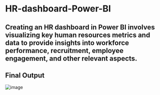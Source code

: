 # HR-dashboard-Power-BI
## Creating an HR dashboard in Power BI involves visualizing key human resources metrics and data to provide insights into workforce performance, recruitment, employee engagement, and other relevant aspects.

## Final Output 
![image](https://github.com/NishadiSS/HR-Data-Analysis-Power-BI/assets/119886016/4aba0e21-e2d1-4aec-b95e-ae7a65c59342)


